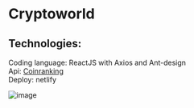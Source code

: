 # Cryptoworld
 
## Technologies: 
Coding language: ReactJS with Axios and Ant-design <br />
Api: <a href="https://rapidapi.com/Coinranking/api/coinranking1/">Coinranking<a/> <br />
Deploy: netlify

![image](https://user-images.githubusercontent.com/69469306/153420100-f1c21622-5449-4aa0-98fb-946207d2afce.png)
